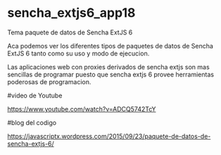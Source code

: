 # sencha_extjs6_app18
Tema paquete de datos de Sencha ExtJS 6

Aca podemos ver los diferentes tipos de paquetes de datos de Sencha ExtJS 6 tanto como su uso y modo de ejecucion.

Las aplicaciones web con proxies derivados de sencha extjs son mas sencillas de programar puesto que sencha extjs 6 provee herramientas poderosas de programacion.


#video de Youtube

https://www.youtube.com/watch?v=ADCQ5742TcY

#blog del codigo

https://javascriptx.wordpress.com/2015/09/23/paquete-de-datos-de-sencha-extjs-6/

